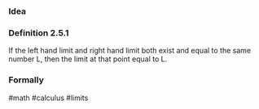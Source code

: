 ### Idea
### Definition 2.5.1
If the left hand limit and right hand limit both exist and equal to the same number L, then the limit at that point equal to L. 

### Formally

#math #calculus #limits   

